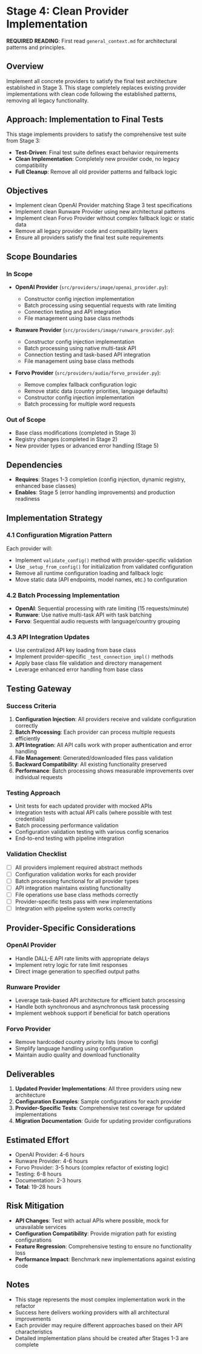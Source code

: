 # Stage 4: Clean Provider Implementation

**REQUIRED READING**: First read `general_context.md` for architectural patterns and principles.

## Overview
Implement all concrete providers to satisfy the final test architecture established in Stage 3. This stage completely replaces existing provider implementations with clean code following the established patterns, removing all legacy functionality.

## Approach: Implementation to Final Tests
This stage implements providers to satisfy the comprehensive test suite from Stage 3:
- **Test-Driven**: Final test suite defines exact behavior requirements
- **Clean Implementation**: Completely new provider code, no legacy compatibility
- **Full Cleanup**: Remove all old provider patterns and fallback logic

## Objectives
- Implement clean OpenAI Provider matching Stage 3 test specifications
- Implement clean Runware Provider using new architectural patterns
- Implement clean Forvo Provider without complex fallback logic or static data
- Remove all legacy provider code and compatibility layers
- Ensure all providers satisfy the final test suite requirements

## Scope Boundaries

### In Scope
- **OpenAI Provider** (`src/providers/image/openai_provider.py`):
  - Constructor config injection implementation
  - Batch processing using sequential requests with rate limiting
  - Connection testing and API integration
  - File management using base class methods

- **Runware Provider** (`src/providers/image/runware_provider.py`):
  - Constructor config injection implementation
  - Batch processing using native multi-task API
  - Connection testing and task-based API integration
  - File management using base class methods

- **Forvo Provider** (`src/providers/audio/forvo_provider.py`):
  - Remove complex fallback configuration logic
  - Remove static data (country priorities, language defaults)
  - Constructor config injection implementation
  - Batch processing for multiple word requests

### Out of Scope
- Base class modifications (completed in Stage 3)
- Registry changes (completed in Stage 2)
- New provider types or advanced error handling (Stage 5)

## Dependencies
- **Requires**: Stages 1-3 completion (config injection, dynamic registry, enhanced base classes)
- **Enables**: Stage 5 (error handling improvements) and production readiness

## Implementation Strategy

### 4.1 Configuration Migration Pattern
Each provider will:
- Implement `validate_config()` method with provider-specific validation
- Use `_setup_from_config()` for initialization from validated configuration
- Remove all runtime configuration loading and fallback logic
- Move static data (API endpoints, model names, etc.) to configuration

### 4.2 Batch Processing Implementation
- **OpenAI**: Sequential processing with rate limiting (15 requests/minute)
- **Runware**: Use native multi-task API with task batching
- **Forvo**: Sequential audio requests with language/country grouping

### 4.3 API Integration Updates
- Use centralized API key loading from base class
- Implement provider-specific `_test_connection_impl()` methods
- Apply base class file validation and directory management
- Leverage enhanced error handling from base class

## Testing Gateway

### Success Criteria
1. **Configuration Injection**: All providers receive and validate configuration correctly
2. **Batch Processing**: Each provider can process multiple requests efficiently
3. **API Integration**: All API calls work with proper authentication and error handling
4. **File Management**: Generated/downloaded files pass validation
5. **Backward Compatibility**: All existing functionality preserved
6. **Performance**: Batch processing shows measurable improvements over individual requests

### Testing Approach
- Unit tests for each updated provider with mocked APIs
- Integration tests with actual API calls (where possible with test credentials)
- Batch processing performance validation
- Configuration validation testing with various config scenarios
- End-to-end testing with pipeline integration

### Validation Checklist
- [ ] All providers implement required abstract methods
- [ ] Configuration validation works for each provider
- [ ] Batch processing functional for all provider types
- [ ] API integration maintains existing functionality
- [ ] File operations use base class methods correctly
- [ ] Provider-specific tests pass with new implementations
- [ ] Integration with pipeline system works correctly

## Provider-Specific Considerations

### OpenAI Provider
- Handle DALL-E API rate limits with appropriate delays
- Implement retry logic for rate limit responses
- Direct image generation to specified output paths

### Runware Provider
- Leverage task-based API architecture for efficient batch processing
- Handle both synchronous and asynchronous task processing
- Implement webhook support if beneficial for batch operations

### Forvo Provider
- Remove hardcoded country priority lists (move to config)
- Simplify language handling using configuration
- Maintain audio quality and download functionality

## Deliverables
1. **Updated Provider Implementations**: All three providers using new architecture
2. **Configuration Examples**: Sample configurations for each provider
3. **Provider-Specific Tests**: Comprehensive test coverage for updated implementations
4. **Migration Documentation**: Guide for updating provider configurations

## Estimated Effort
- OpenAI Provider: 4-6 hours
- Runware Provider: 4-6 hours
- Forvo Provider: 3-5 hours (complex refactor of existing logic)
- Testing: 6-8 hours
- Documentation: 2-3 hours
- **Total**: 19-28 hours

## Risk Mitigation
- **API Changes**: Test with actual APIs where possible, mock for unavailable services
- **Configuration Compatibility**: Provide migration path for existing configurations
- **Feature Regression**: Comprehensive testing to ensure no functionality loss
- **Performance Impact**: Benchmark new implementations against existing code

## Notes
- This stage represents the most complex implementation work in the refactor
- Success here delivers working providers with all architectural improvements
- Each provider may require different approaches based on their API characteristics
- Detailed implementation plans should be created after Stages 1-3 are complete
